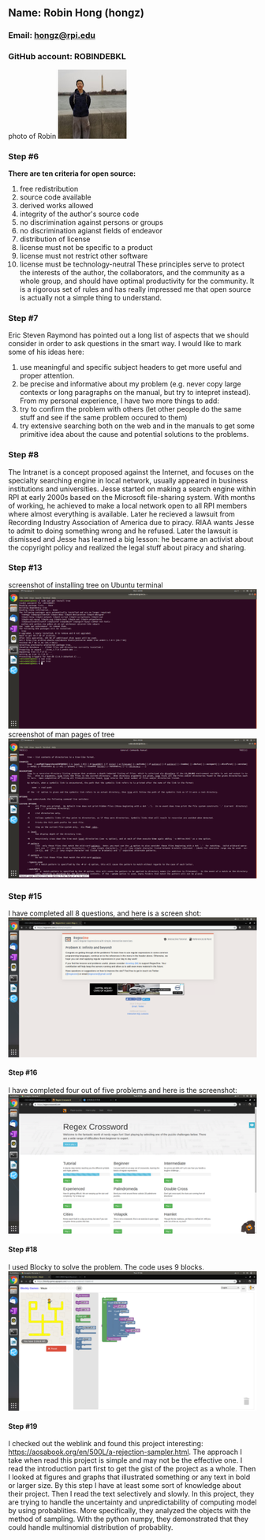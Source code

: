 ## Name: Robin Hong (hongz)
### Email: hongz@rpi.edu
### GitHub account: ROBINDEBKL
photo of Robin ![Robin](photo-2017-12-23@DC.jpg)

### Step #6
**There are ten criteria for open source:**
1. free redistribution
2. source code available
3. derived works allowed
4. integrity of the author's source code
5. no discrimination against persons or groups
6. no discrimination agianst fields of endeavor
7. distribution of license
8. license must not be specific to a product
9. license must not restrict other software
10. license must be technology-neutral
These principles serve to protect the interests of the author, the collaborators, and the community as a whole group, and should have optimal productivity for the community. It is a rigorous set of rules and has really impressed me that open source is actually not a simple thing to understand.

### Step #7
Eric Steven Raymond has pointed out a long list of aspects that we should consider in order to ask questions in the smart way. I would like to mark some of his ideas here:
1. use meaningful and specific subject headers to get more useful and proper attention.
2. be precise and informative about my problem (e.g. never copy large contexts or long paragraphs on the manual, but try to intepret instead).
From my personal experience, I have two more things to add:
1. try to confirm the problem with others (let other people do the same stuff and see if the same problem occured to them)
2. try extensive searching both on the web and in the manuals to get some primitive idea about the cause and potential solutions to the problems.

### Step #8
The Intranet is a concept proposed against the Internet, and focuses on the specialty searching engine in local network, usually appeared in business institutions and universities. Jesse started on making a search engine within RPI at early 2000s based on the Microsoft file-sharing system. With months of working, he achieved to make a local network open to all RPI members where almost everything is available. Later he recieved a lawsuit from Recording Industry Association of America due to piracy. RIAA wants Jesse to admit to doing something wrong and he refused. Later the lawsuit is dismissed and Jesse has learned a big lesson: he became an activist about the copyright policy and realized the legal stuff about piracy and sharing.

### Step #13
screenshot of installing tree on Ubuntu terminal ![screenshot1](Screenshotfrom2019-05-27-22-46-12.png)
screenshot of man pages of tree ![screenshot2](Screenshotfrom2019-05-27-22-46-25.png)

### Step #15
I have completed all 8 questions, and here is a screen shot: ![screenshot3](Screenshotfrom2019-05-28-01-12-58.png)

#### Step #16
I have completed four out of five problems and here is the screenshot: ![screenshot4](Screenshotfrom2019-05-28-01-32-57.png)

#### Step #18
I used Blocky to solve the problem. The code uses 9 blocks.
![screenshot5](Screenshotfrom2019-05-28-01-46-52.png)

#### Step #19
I checked out the weblink and found this project interesting: https://aosabook.org/en/500L/a-rejection-sampler.html.
The approach I take when read this project is simple and may not be the effective one. I read the introduction part first to get the gist of the project as a whole. Then I looked at figures and graphs that illustrated something or any text in bold or larger size. By this step I have at least some sort of knowledge about their project. Then I read the text selectively and slowly.
In this project, they are trying to handle the uncertainty and unpredictability of computing model by using probablities. More specifically, they analyzed the objects with the method of sampling. With the python numpy, they demonstrated that they could handle multinomial distribution of probablity.